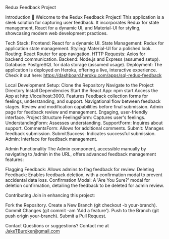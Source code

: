 Redux Feedback Project

Introduction
🌟 Welcome to the Redux Feedback Project! This application is a sleek solution for capturing user feedback. It incorporates Redux for state management, React for a dynamic UI, and Material-UI for styling, showcasing modern web development practices.

Tech Stack:
Frontend: React for a dynamic UI.
State Management: Redux for application state management.
Styling: Material-UI for a polished look.
Routing: React Router for app navigation.
HTTP Requests: Axios for backend communication.
Backend: Node.js and Express (assumed setup).
Database: PostgreSQL for data storage (assumed usage).
Deployment:
The application is deployed on Heroku, offering a live, interactive experience. Check it out here: https://dashboard.heroku.com/apps/sql-redux-feedback

Local Development Setup:
Clone the Repository
Navigate to the Project Directory
Install Dependencies
Start the React App: npm start
Access the App at http://localhost:3000.
Features
Feedback collection forms for feelings, understanding, and support.
Navigational flow between feedback stages.
Review and modification capabilities before final submission.
Admin page for feedback review and management.
Engaging, user-friendly interface.
Project Structure
FeelingsForm: Captures user's feelings.
UnderstandingForm: Assesses understanding.
SupportForm: Inquires about support.
CommentsForm: Allows for additional comments.
Submit: Manages feedback submission.
SubmitSuccess: Indicates successful submission.
Admin: Interface for feedback management.

Admin Functionality
The Admin component, accessible manually by navigating to /admin in the URL, offers advanced feedback management features:

Flagging Feedback: Allows admins to flag feedback for review.
Deleting Feedback: Enables feedback deletion, with a confirmation modal to prevent accidental data loss.
Confirmation Modal: A 'Are You Sure?' modal for deletion confirmation, detailing the feedback to be deleted for admin review.


Contributing
Join in enhancing this project:

Fork the Repository.
Create a New Branch (git checkout -b your-branch).
Commit Changes (git commit -am 'Add a feature').
Push to the Branch (git push origin your-branch).
Submit a Pull Request.

Contact
Questions or suggestions? Contact me at JakeTBuroker@gmail.com
